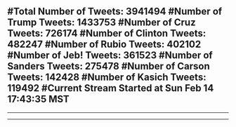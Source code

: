 #Total Number of Tweets: 3941494 
#Number of Trump Tweets: 1433753
#Number of Cruz Tweets: 726174
#Number of Clinton Tweets: 482247
#Number of Rubio Tweets: 402102
#Number of Jeb! Tweets: 361523
#Number of Sanders Tweets: 275478
#Number of Carson Tweets: 142428
#Number of Kasich Tweets: 119492
#Current Stream Started at Sun Feb 14 17:43:35 MST
---
---
---
